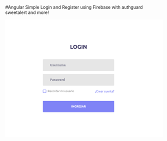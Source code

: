 #Angular
Simple Login and Register using Firebase with authguard sweetalert and more!


![](https://github.com/Klerith/angular-login-demoapp/blob/master/src/assets/images/demo.png?raw=true)
